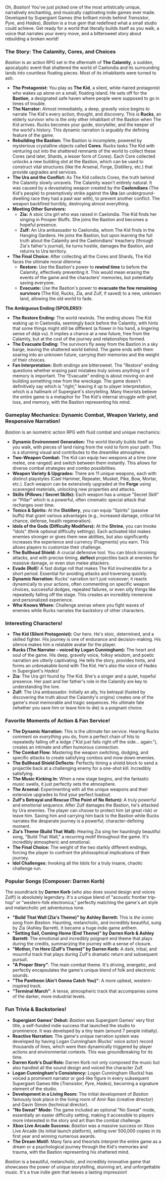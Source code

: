 Oh, *Bastion*! You've just picked one of the most artistically unique, narratively enchanting, and musically captivating indie games ever made. Developed by Supergiant Games (the brilliant minds behind *Transistor*, *Pyre*, and *Hades*), *Bastion* is a true gem that redefined what a small studio could achieve. Get ready for a world that literally builds itself as you walk, a voice that narrates your every move, and a bittersweet story about rebuilding a broken world!

### The Story: The Calamity, Cores, and Choices

*Bastion* is an action RPG set in the aftermath of **The Calamity**, a sudden, apocalyptic event that shattered the world of Caelondia and its surrounding lands into countless floating pieces. Most of its inhabitants were turned to ash.

* **The Protagonist:** You play as **The Kid**, a silent, white-haired protagonist who wakes up alone on a small, floating island. He sets off for the **Bastion**, a designated safe haven where people were supposed to go in times of trouble.
* **The Narrator:** Almost immediately, a deep, gravelly voice begins to narrate The Kid's every action, thought, and discovery. This is **Rucks**, an elderly survivor who is the only other inhabitant of the Bastion when The Kid arrives. Rucks becomes your guide, storyteller, and the keeper of the world's history. This dynamic narration is arguably *the* defining feature of the game.
* **Rebuilding the Bastion:** The Bastion is incomplete, powered by mysterious crystalline objects called **Cores**. Rucks tasks The Kid with venturing out into the shattered remnants of the world to collect these Cores (and later, Shards, a lesser form of Cores). Each Core collected unlocks a new building slot at the Bastion, which can be used to construct vital structures (like the Arsenal, Forge, Distillery, etc.) that provide upgrades and services.
* **The Ura and the Conflict:** As The Kid collects Cores, the truth behind the Calamity slowly unravels. The Calamity wasn't entirely natural. It was caused by a devastating weapon created by the **Caelondians** (The Kid's people) to preemptively strike against the **Ura** (an underground-dwelling race they had a past war with), to prevent another conflict. The weapon backfired horribly, destroying almost everything.
* **Meeting Other Survivors:**
    * **Zia:** A stoic Ura girl who was raised in Caelondia. The Kid finds her singing in Prosper Bluffs. She joins the Bastion and becomes a hopeful presence.
    * **Zulf:** An Ura ambassador to Caelondia, whom The Kid finds in the Hanging Gardens. He joins the Bastion, but upon learning the full truth about the Calamity and the Caelondians' treachery (through Zia's father's journal), he turns hostile, damages the Bastion, and returns to Ura territory.
* **The Final Choice:** After collecting all the Cores and Shards, The Kid faces the ultimate moral dilemma:
    * **Restore:** Use the Bastion's power to **rewind time** to before the Calamity, effectively preventing it. This would mean erasing the events of the game and the characters' memories, but potentially saving everyone.
    * **Evacuate:** Use the Bastion's power to **evacuate the few remaining survivors** (The Kid, Rucks, Zia, and Zulf, if saved) to a new, unknown land, allowing the old world to fade.

**The Ambiguous Ending (SPOILERS!):**

* **The Restore Ending:** The world rewinds. The ending shows The Kid waking up in Caelondia, seemingly back before the Calamity, with hints that some things might still be different (a flower in his hand, a lingering sense of déjà vu). It implies a chance at a new future, free from the Calamity, but at the cost of the journey and relationships formed.
* **The Evacuate Ending:** The survivors fly away from the Bastion in a sky barge, leaving the shattered world behind. The game ends with them soaring into an unknown future, carrying their memories and the weight of their choices.
* **Fan Interpretation:** Both endings are bittersweet. The "Restore" ending questions whether erasing past mistakes truly solves anything or if memory is important. The "Evacuate" ending is about moving on and building something new from the wreckage. The game doesn't definitively say which is "right," leaving it up to player interpretation, which is a hallmark of Supergiant's storytelling. Many theorists believe the entire game is a metaphor for The Kid's internal struggle with grief, loss, and memory, with the Bastion representing his mind.

### Gameplay Mechanics: Dynamic Combat, Weapon Variety, and Responsive Narration!

*Bastion* is an isometric action RPG with fluid combat and unique mechanics:

* **Dynamic Environment Generation:** The world literally builds itself as you walk, with pieces of land rising from the void to form your path. This is a stunning visual and contributes to the dreamlike atmosphere.
* **Two-Weapon Combat:** The Kid can equip two weapons at a time (one melee, one ranged) and switch between them instantly. This allows for diverse combat strategies and combo possibilities.
* **Weapon Variety & Upgrades:** There are 11 unique weapons, each with distinct playstyles (Cael Hammer, Repeater, Musket, Pike, Bow, Mortar, etc.). Each weapon can be extensively upgraded at the **Forge** using scavenged materials, unlocking new properties and attacks.
* **Skills (Pillows / Secret Skills):** Each weapon has a unique "Secret Skill" or "Pillar" which is a powerful, often cinematic special attack that recharges over time.
* **Tonics & Spirits:** At the **Distillery**, you can equip "Spirits" (passive buffs) that grant various advantages (e.g., increased damage, critical hit chance, defense, health regeneration).
* **Idols of the Gods (Difficulty Modifiers):** At the **Shrine**, you can invoke "Idols" (think optional difficulty settings). Each activated Idol makes enemies stronger or gives them new abilities, but also significantly increases the experience and currency (Fragments) you earn. This allows players to customize their challenge.
* **The Bullhead Shield:** A crucial defensive tool. You can block incoming attacks, and with precise timing, **deflect** projectiles back at enemies for massive damage, or even stun melee attackers.
* **Evade (Roll):** A fast dodge roll that makes The Kid invulnerable for a short period. Essential for avoiding attacks and traversing quickly.
* **Dynamic Narration:** Rucks' narration isn't just voiceover; it reacts dynamically to your actions, often commenting on specific weapon choices, successful dodges, repeated failures, or even silly things like repeatedly falling off the stage. This creates an incredibly immersive and personalized experience.
* **Who Knows Where:** Challenge arenas where you fight waves of enemies while Rucks narrates the backstory of other characters.

### Interesting Characters!

* **The Kid (Silent Protagonist):** Our hero. He's stoic, determined, and a skilled fighter. His journey is one of endurance and decision-making. His silence makes him a relatable avatar for the player.
* **Rucks (The Narrator - voiced by Logan Cunningham):** The heart and soul of the game. His deep, gravelly voice, folksy wisdom, and poetic narration are utterly captivating. He tells the story, provides hints, and forms an unbreakable bond with The Kid. He's also the voice of Hades in Supergiant's *Hades*!
* **Zia:** The Ura girl found by The Kid. She's a singer and a quiet, hopeful presence. Her past and her father's role in the Calamity are key to understanding the lore.
* **Zulf:** The Ura ambassador. Initially an ally, his betrayal (fueled by discovering the truth about the Calamity's origins) creates one of the game's most memorable and tragic sequences. His ultimate fate (whether you save him or leave him to die) is a poignant choice.

### Favorite Moments of Action & Fan Service!

* **The Dynamic Narration:** This is the ultimate fan service. Hearing Rucks comment on *everything* you do, from a perfect chain of hits to repeatedly falling off a ledge ("Kid just falls right off the side... again."), creates an intimate and often humorous connection.
* **The Combat Flow:** Mastering the weapon switching, dodging, and specific attacks to create satisfying combos and mow down enemies.
* **The Bullhead Shield Deflects:** Perfectly timing a shield block to send a projectile back at a challenging enemy for a one-shot kill. Incredibly satisfying.
* **The Music Kicking In:** When a new stage begins, and the fantastic music swells, it just perfectly sets the atmosphere.
* **The Arsenal:** Experimenting with all the unique weapons and their extensive upgrades to find your perfect loadout.
* **Zulf's Betrayal and Rescue (The Point of No Return):** A truly powerful and emotional sequence. After Zulf damages the Bastion, he's attacked by Ura enemies. The player can choose to protect him (at great risk) or leave him. Saving him and carrying him back to the Bastion while Rucks narrates the desperate journey is a powerful, character-defining moment.
* **Zia's Theme (Build That Wall):** Hearing Zia sing her hauntingly beautiful song, "Build That Wall," a recurring motif throughout the game. It's incredibly atmospheric and emotional.
* **The Final Choice:** The weight of the two starkly different endings, forcing the player to confront the philosophical implications of their journey.
* **Idol Challenges:** Invoking all the Idols for a truly insane, chaotic challenge run.

### Popular Songs (Composer: Darren Korb)

The soundtrack by **Darren Korb** (who also does sound design and voices Zulf!) is absolutely legendary. It's a unique blend of "acoustic frontier trip-hop" or "western-folk electronica," perfectly matching the game's art style and melancholic yet adventurous tone.

* **"Build That Wall (Zia's Theme)" by Ashley Barrett:** This is *the* iconic song from *Bastion*. Haunting, melancholic, and incredibly beautiful, sung by Zia (Ashley Barrett). It became a huge indie game anthem.
* **"Setting Sail, Coming Home (End Theme)" by Darren Korb & Ashley Barrett:** The emotional and incredibly poignant end theme that plays during the credits, summarizing the journey with a sense of closure.
* **"Mother, I'm Here (Zulf's Theme)" by Darren Korb:** A dark, tribal, and mournful track that plays during Zulf's dramatic return and subsequent pursuit.
* **"A Proper Story"**: The main combat theme. It's driving, energetic, and perfectly encapsulates the game's unique blend of folk and electronic sounds.
* **"The Pantheon (Ain't Gonna Catch You)"**: A more upbeat, western-inspired track.
* **"Terminal March"**: A tense, atmospheric track that accompanies some of the darker, more industrial levels.

### Fun Trivia & Backstories!

* **Supergiant Games' Debut:** *Bastion* was Supergiant Games' very first title, a self-funded indie success that launched the studio to prominence. It was developed by a tiny team (around 7 people initially).
* **Reactive Narration:** The game's unique narration system was developed by having Logan Cunningham (Rucks' voice actor) record thousands of lines, which were then dynamically triggered by player actions and environmental contexts. This was groundbreaking for its time.
* **Darren Korb's Dual Role:** Darren Korb not only composed the music but also handled all the sound design and voiced the character Zulf.
* **Logan Cunningham's Consistency:** Logan Cunningham (Rucks) has voiced a prominent narrator or god-like figure in every subsequent Supergiant Games title (*Transistor*, *Pyre*, *Hades*), becoming a signature element of the studio.
* **Development in a Living Room:** The initial development of *Bastion* famously took place in the living room of Amir Rao (creative director) and Gavin Simon (technical director).
* **"No Sweat" Mode:** The game included an optional "No Sweat" mode, essentially an easier difficulty setting, making it accessible to players more interested in the story and art than the combat challenge.
* **Xbox Live Arcade Success:** *Bastion* was a massive success on Xbox Live Arcade (its initial launch platform), selling over 500,000 copies in its first year and winning numerous awards.
* **The Dream Motif:** Many fans and theorists interpret the entire game as a dream or a psychological journey through the Kid's memories and trauma, with the Bastion representing his shattered mind.

*Bastion* is a beautiful, melancholic, and incredibly innovative game that showcases the power of unique storytelling, stunning art, and unforgettable music. It's a true indie gem that leaves a lasting impression!